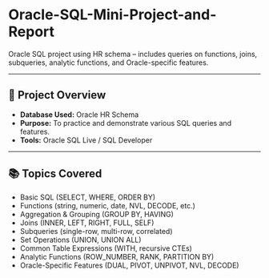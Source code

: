 # Oracle-SQL-Mini-Project-and-Report
Oracle SQL project using HR schema – includes queries on functions, joins, subqueries, analytic functions, and Oracle-specific features.

---

## 📌 Project Overview
- **Database Used:** Oracle HR Schema
- **Purpose:** To practice and demonstrate various SQL queries and features.
- **Tools:** Oracle SQL Live / SQL Developer

---

## 📚 Topics Covered
- Basic SQL (SELECT, WHERE, ORDER BY)
- Functions (string, numeric, date, NVL, DECODE, etc.)
- Aggregation & Grouping (GROUP BY, HAVING)
- Joins (INNER, LEFT, RIGHT, FULL, SELF)
- Subqueries (single-row, multi-row, correlated)
- Set Operations (UNION, UNION ALL)
- Common Table Expressions (WITH, recursive CTEs)
- Analytic Functions (ROW_NUMBER, RANK, PARTITION BY)
- Oracle-Specific Features (DUAL, PIVOT, UNPIVOT, NVL, DECODE)

